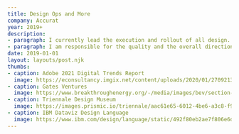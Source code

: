 ```yaml
---
title: Design Ops and More
company: Accurat
year: 2019+
description:
- paragraph: I currently lead the execution and rollout of all design. I guide a 30+ group of data visualization designers, engineers, and scientists on multiple international projects.
- paragraph: I am responsible for the quality and the overall direction of the desired outcomes. Drawing from my experience, I can make quick decisions while articulating trade-offs and solutions that lead to win-win situations.
date: 2019-01-01
layout: layouts/post.njk
thumbs:
- caption: Adobe 2021 Digital Trends Report
  image: https://econsultancy.imgix.net/content/uploads/2020/01/27092136/Adobe-Digital-Trends-2021-Thumb-1.jpg
- caption: Gates Ventures
  image: https://www.breakthroughenergy.org/-/media/images/bev/section-hero/beourchallengegrandchallengestextbannerdesktop.jpg?h=726&mw=1290&w=1290&hash=9C5929B0387361F677066D8060941EF4
- caption: Triennale Design Museum
  image: https://images.prismic.io/triennale/aac61e65-6012-4be6-a3c8-f996492e376a_FQ6A9246+-+%C2%A9+Triennale+Milano+-+foto+Gianluca+Di+Ioia.jpg?auto=compress,format&rect=0,0,2756,4134&w=1280&h=1920
- caption: IBM Dataviz Design Language
  image: https://www.ibm.com/design/language/static/492f80eb2ae7f806e6d21296b43bf4ed/533d0/IBM_Cloud_Developers.jpg
---
```

